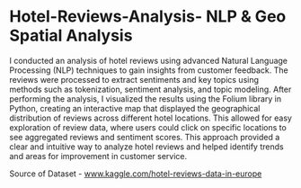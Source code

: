 # Hotel-Reviews-Analysis- NLP & Geo Spatial Analysis

I conducted an analysis of hotel reviews using advanced Natural Language Processing (NLP) techniques to gain insights from customer feedback. The reviews were processed to extract sentiments and key topics using methods such as tokenization, sentiment analysis, and topic modeling. After performing the analysis, I visualized the results using the Folium library in Python, creating an interactive map that displayed the geographical distribution of reviews across different hotel locations. This allowed for easy exploration of review data, where users could click on specific locations to see aggregated reviews and sentiment scores. This approach provided a clear and intuitive way to analyze hotel reviews and helped identify trends and areas for improvement in customer service.


Source of Dataset - www.kaggle.com/hotel-reviews-data-in-europe 

